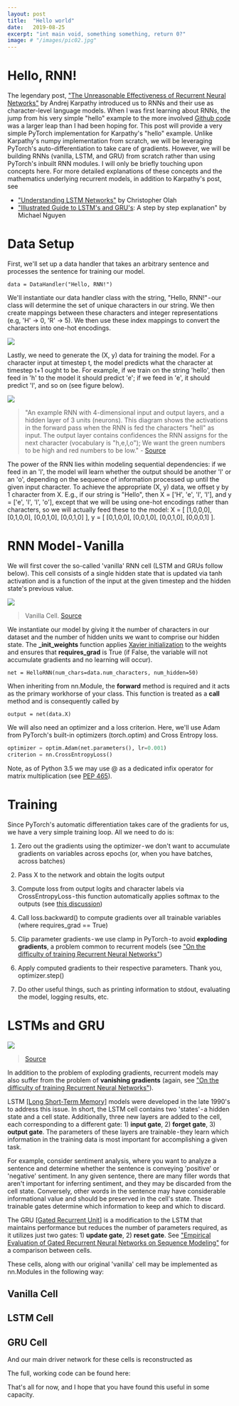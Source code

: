 ```yaml
---
layout: post
title:  "Hello world"
date:   2019-08-25
excerpt: "int main void, something something, return 0?"
image: # "/images/pic02.jpg"
---
```


# Hello, RNN!
The legendary post, ["The Unreasonable Effectiveness of Recurrent Neural Networks"](http://karpathy.github.io/2015/05/21/rnn-effectiveness/) by Andrej Karpathy introduced us to RNNs and their use as character-level language models. When I was first learning about RNNs, the jump from his very simple "hello" example to the more involved [Github code](https://medium.com/r/?url=https%3A%2F%2Fgist.github.com%2Fkarpathy%2Fd4dee566867f8291f086) was a larger leap than I had been hoping for. This post will provide a very simple PyTorch implementation for Karpathy's "hello" example. Unlike Karpathy's numpy implementation from scratch, we will be leveraging PyTorch's auto-differentiation to take care of gradients. However, we will be building RNNs (vanilla, LSTM, and GRU) from scratch rather than using PyTorch's inbuilt RNN modules.
I will only be briefly touching upon concepts here. For more detailed explanations of these concepts and the mathematics underlying recurrent models, in addition to Karpathy's post, see

- ["Understanding LSTM Networks"](https://medium.com/r/?url=http%3A%2F%2Fcolah.github.io%2Fposts%2F2015-08-Understanding-LSTMs%2F) by Christopher Olah
- ["Illustrated Guide to LSTM's and GRU's](https://medium.com/r/?url=https%3A%2F%2Ftowardsdatascience.com%2Fillustrated-guide-to-lstms-and-gru-s-a-step-by-step-explanation-44e9eb85bf21): A step by step explanation" by Michael Nguyen

# Data Setup
First, we'll set up a data handler that takes an arbitrary sentence and processes the sentence for training our model.

<script src="https://gist.github.com/michael-iuzzolino/dc98554496d918286401f2943d471dfa.js"></script>

`data = DataHandler("Hello, RNN!")`

We'll instantiate our data handler class with the string, "Hello, RNN!" - our class will determine the set of unique characters in our string. We then create mappings between these characters and integer representations (e.g, 'H' → 0, 'R' → 5). We then use these index mappings to convert the characters into one-hot encodings.

<img class="graf-image" data-image-id="0*GZy1tUbL8gsiCmr4.jpg" data-width="400" data-height="300" src="https://cdn-images-1.medium.com/max/1600/0*GZy1tUbL8gsiCmr4.jpg">

Lastly, we need to generate the (X, y) data for training the model. For a character input at timestep t, the model predicts what the character at timestep t+1 ought to be. For example, if we train on the string 'hello', then feed in 'h' to the model it should predict 'e'; if we feed in 'e', it should predict 'l', and so on (see figure below).

<img class="graf-image" data-image-id="0*8LykR03GxX2TM-jj.jpeg" data-width="902" data-height="725" data-is-featured="true" src="https://cdn-images-1.medium.com/max/1600/0*8LykR03GxX2TM-jj.jpeg">

>"An example RNN with 4-dimensional input and output layers, and a hidden layer of 3 units (neurons). This diagram shows the activations in the forward pass when the RNN is fed the characters "hell" as input. The output layer contains confidences the RNN assigns for the next character (vocabulary is "h,e,l,o"); We want the green numbers to be high and red numbers to be low." - [Source](https://medium.com/r/?url=http%3A%2F%2Fkarpathy.github.io%2F2015%2F05%2F21%2Frnn-effectiveness%2F)

The power of the RNN lies within modeling sequential dependencies: if we feed in an 'l', the model will learn whether the output should be another 'l' or an 'o', depending on the sequence of information processed up until the given input character.
To achieve the appropriate (X, y) data, we offset y by 1 character from X. E.g., if our string is "Hello", then X = ['H', 'e', 'l', 'l'], and y = ['e', 'l', 'l', 'o'], except that we will be using one-hot encodings rather than characters, so we will actually feed these to the model: X = [ [1,0,0,0], [0,1,0,0], [0,0,1,0], [0,0,1,0] ], y = [ [0,1,0,0], [0,0,1,0], [0,0,1,0], [0,0,0,1] ].

# RNN Model - Vanilla
We will first cover the so-called 'vanilla' RNN cell (LSTM and GRUs follow below). This cell consists of a single hidden state that is updated via tanh activation and is a function of the input at the given timestep and the hidden state's previous value.

<img class="graf-image" data-image-id="1*AyxsB0n9S0iYFdEU9qTnFQ.png" data-width="1134" data-height="736" src="https://cdn-images-1.medium.com/max/1600/1*AyxsB0n9S0iYFdEU9qTnFQ.png">

> Vanilla Cell. [Source](https://towardsdatascience.com/illustrated-guide-to-lstms-and-gru-s-a-step-by-step-explanation-44e9eb85bf21)

<script src="https://gist.github.com/michael-iuzzolino/e4bd557f6632f1826b8f485263630bcd.js"></script>

We instantiate our model by giving it the number of characters in our dataset and the number of hidden units we want to comprise our hidden state. The **_init_weights** function applies [Xavier initialization](https://medium.com/r/?url=http%3A%2F%2Fproceedings.mlr.press%2Fv9%2Fglorot10a%2Fglorot10a.pdf) to the weights and ensures that **requires_grad** is True (if False, the variable will not accumulate gradients and no learning will occur).

`net = HelloRNN(num_chars=data.num_characters, num_hidden=50)`

When inheriting from nn.Module, the **forward** method is required and it acts as the primary workhorse of your class. This function is treated as a **__call__** method and is consequently called by

`output = net(data.X)`

We will also need an optimizer and a loss criterion. Here, we'll use Adam from PyTorch's built-in optimizers (torch.optim) and Cross Entropy loss.

```python
optimizer = optim.Adam(net.parameters(), lr=0.001)
criterion = nn.CrossEntropyLoss()
```

Note, as of Python 3.5 we may use @ as a dedicated infix operator for matrix multiplication (see [PEP 465](https://medium.com/r/?url=https%3A%2F%2Fwww.python.org%2Fdev%2Fpeps%2Fpep-0465%2F)).

# Training
<script src="https://gist.github.com/michael-iuzzolino/34d3258691cd20f662ae439a93d02069.js"></script>


Since PyTorch's automatic differentiation takes care of the gradients for us, we have a very simple training loop. All we need to do is:
1. Zero out the gradients using the optimizer - we don't want to accumulate gradients on variables across epochs (or, when you have batches, across batches)

2. Pass X to the network and obtain the logits output

3. Compute loss from output logits and character labels via CrossEntropyLoss - this function automatically applies softmax to the outputs (see [this discussion](https://medium.com/r/?url=https%3A%2F%2Fdiscuss.pytorch.org%2Ft%2Fwhy-does-crossentropyloss-include-the-softmax-function%2F4420))

4. Call loss.backward() to compute gradients over all trainable variables (where requires_grad == True)

5. Clip parameter gradients - we use clamp in PyTorch - to avoid **exploding gradients**, a problem common to recurrent models (see ["On the difficulty of training Recurrent Neural Networks"](https://medium.com/r/?url=https%3A%2F%2Farxiv.org%2Fabs%2F1211.5063))

6. Apply computed gradients to their respective parameters. Thank you, optimizer.step()

7. Do other useful things, such as printing information to stdout, evaluating the model, logging results, etc.

# LSTMs and GRU
<img class="graf-image" data-image-id="1*yBXV9o5q7L_CvY7quJt3WQ.png" src="https://cdn-images-1.medium.com/max/1600/1*yBXV9o5q7L_CvY7quJt3WQ.png">

> [Source](https://towardsdatascience.com/illustrated-guide-to-lstms-and-gru-s-a-step-by-step-explanation-44e9eb85bf21)

 In addition to the problem of exploding gradients, recurrent models may also suffer from the problem of **vanishing gradients** (again, see ["On the difficulty of training Recurrent Neural Networks"](https://medium.com/r/?url=https%3A%2F%2Farxiv.org%2Fabs%2F1211.5063)).

LSTM [[Long Short-Term Memory]](https://medium.com/r/?url=https%3A%2F%2Fwww.bioinf.jku.at%2Fpublications%2Folder%2F2604.pdf) models were developed in the late 1990's to address this issue. In short, the LSTM cell contains two 'states' - a hidden state and a cell state. Additionally, three new layers are added to the cell, each corresponding to a different gate: 1) **input gate**, 2) **forget gate**, 3) **output gate**. The parameters of these layers are trainable - they learn which information in the training data is most important for accomplishing a given task.

For example, consider sentiment analysis, where you want to analyze a sentence and determine whether the sentence is conveying 'positive' or 'negative' sentiment. In any given sentence, there are many filler words that aren't important for inferring sentiment, and they may be discarded from the cell state. Conversely, other words in the sentence may have considerable informational value and should be preserved in the cell's state. These trainable gates determine which information to keep and which to discard.

The GRU [[Gated Recurrent Unit]](https://medium.com/r/?url=https%3A%2F%2Farxiv.org%2Fabs%2F1406.1078) is a modification to the LSTM that maintains performance but reduces the number of parameters required, as it utilizes just two gates: 1) **update gate**, 2) **reset gate**. See ["Empirical Evaluation of Gated Recurrent Neural Networks on Sequence Modeling"](https://medium.com/r/?url=https%3A%2F%2Farxiv.org%2Fpdf%2F1412.3555v1.pdf) for a comparison between cells.

These cells, along with our original 'vanilla' cell may be implemented as nn.Modules in the following way:

## Vanilla Cell
<script src="https://gist.github.com/michael-iuzzolino/09c9224fdd991f13ed484968c36eb532.js"></script>

## LSTM Cell
<script src="https://gist.github.com/michael-iuzzolino/25f685ce3d8dd78b26b8d4165180cac9.js"></script>

## GRU Cell
<script src="https://gist.github.com/michael-iuzzolino/49a921d78bf410c3f57f6858466634bd.js"></script>


And our main driver network for these cells is reconstructed as

<script src="https://gist.github.com/michael-iuzzolino/9b4560c90d32deb99d9e62aa9033aa59.js"></script>

The full, working code can be found here:

<script src="https://gist.github.com/michael-iuzzolino/9b4560c90d32deb99d9e62aa9033aa59.js"></script>


That's all for now, and I hope that you have found this useful in some capacity.
